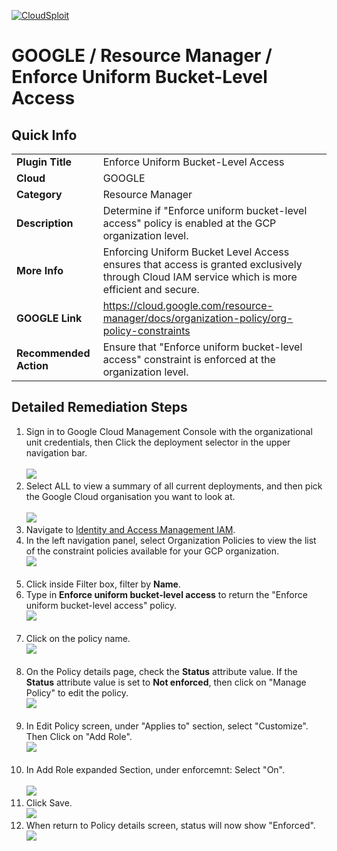 [![CloudSploit](https://cloudsploit.com/img/logo-new-big-text-100.png "CloudSploit")](https://cloudsploit.com)

# GOOGLE / Resource Manager / Enforce Uniform Bucket-Level Access

## Quick Info

| | |
|-|-|
| **Plugin Title** | Enforce Uniform Bucket-Level Access |
| **Cloud** | GOOGLE |
| **Category** | Resource Manager |
| **Description** | Determine if "Enforce uniform bucket-level access" policy is enabled at the GCP organization level. |
| **More Info** | Enforcing Uniform Bucket Level Access ensures that access is granted exclusively through Cloud IAM service which is more efficient and secure. |
| **GOOGLE Link** | https://cloud.google.com/resource-manager/docs/organization-policy/org-policy-constraints |
| **Recommended Action** | Ensure that "Enforce uniform bucket-level access" constraint is enforced at the organization level. |

## Detailed Remediation Steps
1. Sign in to Google Cloud Management Console with the organizational unit credentials, then Click the deployment selector in the upper navigation bar.</br></br> <img src="/resources/google/resourcemanager/enforce-uniform-bucket-level-access/step1.png"/></br>
2. Select ALL to view a summary of all current deployments, and then pick the Google Cloud organisation you want to look at.</br></br> <img src="/resources/google/resourcemanager/enforce-uniform-bucket-level-access/step2.png"/></br>
3. Navigate to [Identity and Access Management IAM](https://console.cloud.google.com/iam-admin/iam).
4. In the left navigation panel, select Organization Policies to view the list of the constraint policies available for your GCP organization.</br> <img src="/resources/google/resourcemanager/enforce-uniform-bucket-level-access/step4.png"/></br></br>
5. Click inside Filter box, filter by **Name**. </br>
6. Type in **Enforce uniform bucket-level access** to return the \"Enforce uniform bucket-level access\" policy.</br><img src="/resources/google/resourcemanager/enforce-uniform-bucket-level-access/step6.png"/></br></br>
7. Click on the policy name. </br> <img src="/resources/google/resourcemanager/enforce-uniform-bucket-level-access/step7.png"/></br></br>
8. On the Policy details page, check the **Status** attribute value. If the **Status** attribute value is set to **Not enforced**, then click on \"Manage Policy\" to edit the policy.</br> <img src="/resources/google/resourcemanager/enforce-uniform-bucket-level-access/step8.png"/></br></br>
9. In Edit Policy screen, under \"Applies to\" section, select \"Customize\". Then Click on \"Add Role\".</br> <img src="/resources/google/resourcemanager/enforce-uniform-bucket-level-access/step9.png"/></br></br>
10. In Add Role expanded Section, under enforcemnt: Select "On".</br></br> <img src="/resources/google/resourcemanager/enforce-uniform-bucket-level-access/step10.png"/></br>
11. Click Save. </br> <img src="/resources/google/resourcemanager/enforce-uniform-bucket-level-access/step11.png"/></br>
12. When return to Policy details screen, status will now show "Enforced". </br> <img src="/resources/google/resourcemanager/enforce-uniform-bucket-level-access/step12.png"/></br>